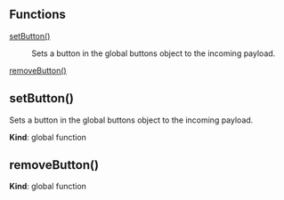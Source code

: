 
## Functions

<dl>
<dt><a href="#setButton">setButton()</a></dt>
<dd><p>Sets a button in the global buttons object to the incoming payload.</p>
</dd>
<dt><a href="#removeButton">removeButton()</a></dt>
<dd></dd>
</dl>

<a name="setButton"></a>

## setButton()
Sets a button in the global buttons object to the incoming payload.

**Kind**: global function  
<a name="removeButton"></a>

## removeButton()
**Kind**: global function  

